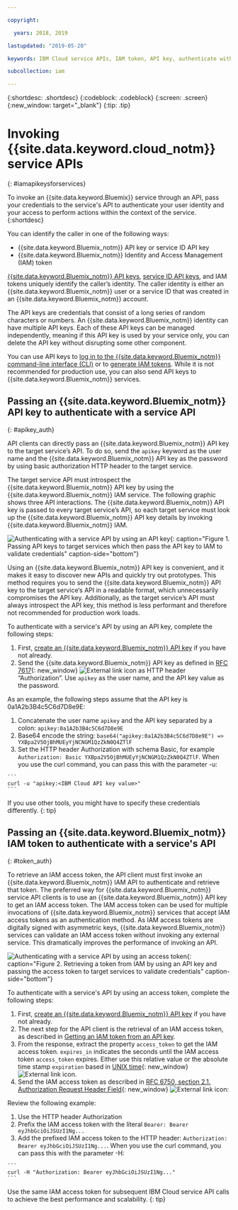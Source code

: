 ```yaml
---

copyright:

  years: 2018, 2019

lastupdated: "2019-05-20"

keywords: IBM Cloud service APIs, IAM token, API key, authenticate with service API

subcollection: iam

---
```


{:shortdesc: .shortdesc}
{:codeblock: .codeblock}
{:screen: .screen}
{:new_window: target="_blank"}
{:tip: .tip}

# Invoking {{site.data.keyword.cloud_notm}} service APIs
{: #iamapikeysforservices}

To invoke an {{site.data.keyword.Bluemix}} service through an API, pass your credentials to the service's API to authenticate your user identity and your access to perform actions within the context of the service.
{:shortdesc}

You can identify the caller in one of the following ways:

* {{site.data.keyword.Bluemix_notm}} API key or service ID API key
* {{site.data.keyword.Bluemix_notm}} Identity and Access Management (IAM) token

[{{site.data.keyword.Bluemix_notm}} API keys](/docs/iam?topic=iam-userapikey#userapikey), [service ID API keys](/docs/iam?topic=iam-serviceidapikeys#serviceidapikeys), and IAM tokens uniquely identify the caller’s identity.  The caller identity is either an {{site.data.keyword.Bluemix_notm}} user or a service ID that was created in an {{site.data.keyword.Bluemix_notm}} account.

The API keys are credentials that consist of a long series of random characters or numbers. An {{site.data.keyword.Bluemix_notm}} identity can have multiple API keys. Each of these API keys can be managed independently, meaning if this API key is used by your service only, you can delete the API key without disrupting some other component.

You can use API keys to [log in to the {{site.data.keyword.Bluemix_notm}} command-line interface (CLI)](/docs/cli?topic=cli-ibmcloud_cli#ibmcloud_login) or to [generate IAM tokens](/docs/iam?topic=iam-iamtoken_from_apikey#iamtoken_from_apikey). While it is not recommended for production use, you can also send API keys to {{site.data.keyword.Bluemix_notm}} services.

## Passing an {{site.data.keyword.Bluemix_notm}} API key to authenticate with a service API
{: #apikey_auth}

API clients can directly pass an {{site.data.keyword.Bluemix_notm}} API key to the target service’s API. To do so, send the `apikey` keyword as the user name and the {{site.data.keyword.Bluemix_notm}} API key as the password by using basic authorization HTTP header to the target service.

The target service API must introspect the {{site.data.keyword.Bluemix_notm}} API key by using the {{site.data.keyword.Bluemix_notm}} IAM service. The following graphic shows three API interactions. The {{site.data.keyword.Bluemix_notm}} API key is passed to every target service’s API, so each target service must look up the {{site.data.keyword.Bluemix_notm}} API key details by invoking {{site.data.keyword.Bluemix_notm}} IAM.

![Authenticating with a service API by using an API key](images/APIkeyauth.svg "Passing API keys to target services which then pass the API key to IAM to validate credentials"){: caption="Figure 1. Passing API keys to target services which then pass the API key to IAM to validate credentials" caption-side="bottom"}

Using an {{site.data.keyword.Bluemix_notm}} API key is convenient, and it makes it easy to discover new APIs and quickly try out prototypes. This method requires you to send the {{site.data.keyword.Bluemix_notm}} API key to the target service‘s API in a readable format, which unnecessarily compromises the API key. Additionally, as the target service’s API must always introspect the API key, this method is less performant and therefore not recommended for production work loads.

To authenticate with a service's API by using an API key, complete the following steps:

  1. First, [create an {{site.data.keyword.Bluemix_notm}} API key](/docs/iam?topic=iam-userapikey#create_user_key) if you have not already.
  2. Send the {{site.data.keyword.Bluemix_notm}} API key as defined in [RFC 7617](https://tools.ietf.org/html/rfc7617){: new_window} ![External link icon](../icons/launch-glyph.svg "External link icon") as HTTP header “Authorization”. Use `apikey` as the user name, and the API key value as the password.

As an example, the following steps assume that the API key is 0a1A2b3B4c5C6d7D8e9E:

  1.	Concatenate the user name `apikey` and the API key separated by a colon: `apikey:0a1A2b3B4c5C6d7D8e9E`
  2.	Base64 encode the string: `base64("apikey:0a1A2b3B4c5C6d7D8e9E") => YXBpa2V5OjBhMUEyYjNCNGM1QzZkN0Q4ZTlF`
  3.	Set the HTTP header Authorization with schema Basic, for example `Authorization: Basic YXBpa2V5OjBhMUEyYjNCNGM1QzZkN0Q4ZTlF`. When you use the curl command, you can pass this with the parameter -u:

    ```
    curl -u "apikey:<IBM Cloud API key value>"
    ```

  If you use other tools, you might have to specify these credentials differently.
  {: tip}

## Passing an {{site.data.keyword.Bluemix_notm}} IAM token to authenticate with a service's API
{: #token_auth}

To retrieve an IAM access token, the API client must first invoke an {{site.data.keyword.Bluemix_notm}} IAM API to authenticate and retrieve that token. The preferred way for {{site.data.keyword.Bluemix_notm}} service API clients is to use an {{site.data.keyword.Bluemix_notm}} API key to get an IAM access token. The IAM access token can be used for multiple invocations of {{site.data.keyword.Bluemix_notm}} services that accept IAM access tokens as an authentication method. As IAM access tokens are digitally signed with asymmetric keys, {{site.data.keyword.Bluemix_notm}} services can validate an IAM access token without invoking any external service. This dramatically improves the performance of invoking an API.

![Authenticating with a service API by using an access token](images/tokenauth.svg "Retrieving a token from IAM by using an API key and passing the access token to target services to validate credentials"){: caption="Figure 2. Retrieving a token from IAM by using an API key and passing the access token to target services to validate credentials" caption-side="bottom"}

To authenticate with a service's API by using an access token, complete the following steps:

  1. First, [create an {{site.data.keyword.Bluemix_notm}} API key](/docs/iam?topic=iam-userapikey#create_user_key) if you have not already.
  2. The next step for the API client is the retrieval of an IAM access token, as described in [Getting an IAM token from an API key](/docs/iam?topic=iam-iamtoken_from_apikey#iamtoken_from_apikey).
  3. From the response, extract the property `access_token` to get the IAM access token. `expires_in` indicates the seconds until the IAM access token `access_token` expires. Either use this relative value or the absolute time stamp `expiration` based in [UNIX time](https://en.wikipedia.org/wiki/Unix_time){: new_window} ![External link icon](../icons/launch-glyph.svg "External link icon").
  4. Send the IAM access token as described in [RFC 6750, section 2.1. Authorization Request Header Field](https://tools.ietf.org/html/rfc6750#page-5){: new_window} ![External link icon](../icons/launch-glyph.svg "External link icon"):

Review the following example:

  1.	Use the HTTP header Authorization
  2.	Prefix the IAM access token with the literal `Bearer: Bearer eyJhbGciOiJSUzI1Ng...`
  3.	Add the prefixed IAM access token to the HTTP header: `Authorization: Bearer eyJhbGciOiJSUzI1Ng...`. When you use the curl command, you can pass this with the parameter -H:

    ```
    curl -H "Authorization: Bearer eyJhbGciOiJSUzI1Ng..."
    ```

  Use the same IAM access token for subsequent IBM Cloud service API calls to achieve the best performance and scalability.
  {: tip}
